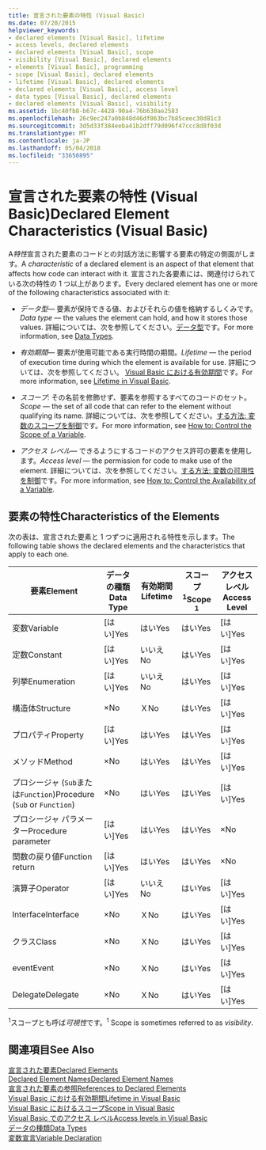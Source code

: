 ```yaml
---
title: 宣言された要素の特性 (Visual Basic)
ms.date: 07/20/2015
helpviewer_keywords:
- declared elements [Visual Basic], lifetime
- access levels, declared elements
- declared elements [Visual Basic], scope
- visibility [Visual Basic], declared elements
- elements [Visual Basic], programming
- scope [Visual Basic], declared elements
- lifetime [Visual Basic], declared elements
- declared elements [Visual Basic], access level
- data types [Visual Basic], declared elements
- declared elements [Visual Basic], visibility
ms.assetid: 1bc40fb8-b67c-4428-90a4-76b630ae2583
ms.openlocfilehash: 26c9ec247a0b848d46df063bc7b85ceec30d81c3
ms.sourcegitcommit: 3d5d33f384eeba41b2dff79d096f47ccc8d8f03d
ms.translationtype: MT
ms.contentlocale: ja-JP
ms.lasthandoff: 05/04/2018
ms.locfileid: "33650895"
---
```

# <a name="declared-element-characteristics-visual-basic"></a><span data-ttu-id="b02e5-102">宣言された要素の特性 (Visual Basic)</span><span class="sxs-lookup"><span data-stu-id="b02e5-102">Declared Element Characteristics (Visual Basic)</span></span>
<span data-ttu-id="b02e5-103">A*特性*宣言された要素のコードとの対話方法に影響する要素の特定の側面がします。</span><span class="sxs-lookup"><span data-stu-id="b02e5-103">A *characteristic* of a declared element is an aspect of that element that affects how code can interact with it.</span></span> <span data-ttu-id="b02e5-104">宣言された各要素には、関連付けられている次の特性の 1 つ以上があります。</span><span class="sxs-lookup"><span data-stu-id="b02e5-104">Every declared element has one or more of the following characteristics associated with it:</span></span>  
  
-   <span data-ttu-id="b02e5-105">*データ型*— 要素が保持できる値、およびそれらの値を格納するしくみです。</span><span class="sxs-lookup"><span data-stu-id="b02e5-105">*Data type* — the values the element can hold, and how it stores those values.</span></span> <span data-ttu-id="b02e5-106">詳細については、次を参照してください。[データ型](../../../../visual-basic/language-reference/data-types/data-type-summary.md)です。</span><span class="sxs-lookup"><span data-stu-id="b02e5-106">For more information, see [Data Types](../../../../visual-basic/language-reference/data-types/data-type-summary.md).</span></span>  
  
-   <span data-ttu-id="b02e5-107">*有効期間*— 要素が使用可能である実行時間の期間。</span><span class="sxs-lookup"><span data-stu-id="b02e5-107">*Lifetime* — the period of execution time during which the element is available for use.</span></span> <span data-ttu-id="b02e5-108">詳細については、次を参照してください。 [Visual Basic における有効期間](../../../../visual-basic/programming-guide/language-features/declared-elements/lifetime.md)です。</span><span class="sxs-lookup"><span data-stu-id="b02e5-108">For more information, see [Lifetime in Visual Basic](../../../../visual-basic/programming-guide/language-features/declared-elements/lifetime.md).</span></span>  
  
-   <span data-ttu-id="b02e5-109">*スコープ*: その名前を修飾せず、要素を参照するすべてのコードのセット。</span><span class="sxs-lookup"><span data-stu-id="b02e5-109">*Scope* — the set of all code that can refer to the element without qualifying its name.</span></span> <span data-ttu-id="b02e5-110">詳細については、次を参照してください。[する方法: 変数のスコープを制御](../../../../visual-basic/programming-guide/language-features/declared-elements/how-to-control-the-scope-of-a-variable.md)です。</span><span class="sxs-lookup"><span data-stu-id="b02e5-110">For more information, see [How to: Control the Scope of a Variable](../../../../visual-basic/programming-guide/language-features/declared-elements/how-to-control-the-scope-of-a-variable.md).</span></span>  
  
-   <span data-ttu-id="b02e5-111">*アクセス レベル*— できるようにするコードのアクセス許可の要素を使用します。</span><span class="sxs-lookup"><span data-stu-id="b02e5-111">*Access level* — the permission for code to make use of the element.</span></span> <span data-ttu-id="b02e5-112">詳細については、次を参照してください。[する方法: 変数の可用性を制御](../../../../visual-basic/programming-guide/language-features/declared-elements/how-to-control-the-availability-of-a-variable.md)です。</span><span class="sxs-lookup"><span data-stu-id="b02e5-112">For more information, see [How to: Control the Availability of a Variable](../../../../visual-basic/programming-guide/language-features/declared-elements/how-to-control-the-availability-of-a-variable.md).</span></span>  
  
## <a name="characteristics-of-the-elements"></a><span data-ttu-id="b02e5-113">要素の特性</span><span class="sxs-lookup"><span data-stu-id="b02e5-113">Characteristics of the Elements</span></span>  
 <span data-ttu-id="b02e5-114">次の表は、宣言された要素と 1 つずつに適用される特性を示します。</span><span class="sxs-lookup"><span data-stu-id="b02e5-114">The following table shows the declared elements and the characteristics that apply to each one.</span></span>  
  
|<span data-ttu-id="b02e5-115">要素</span><span class="sxs-lookup"><span data-stu-id="b02e5-115">Element</span></span>|<span data-ttu-id="b02e5-116">データの種類</span><span class="sxs-lookup"><span data-stu-id="b02e5-116">Data Type</span></span>|<span data-ttu-id="b02e5-117">有効期間</span><span class="sxs-lookup"><span data-stu-id="b02e5-117">Lifetime</span></span>|<span data-ttu-id="b02e5-118">スコープ<sup>1</sup></span><span class="sxs-lookup"><span data-stu-id="b02e5-118">Scope <sup>1</sup></span></span>|<span data-ttu-id="b02e5-119">アクセス レベル</span><span class="sxs-lookup"><span data-stu-id="b02e5-119">Access Level</span></span>|  
|-------------|---------------|--------------|------------------------|------------------|  
|<span data-ttu-id="b02e5-120">変数</span><span class="sxs-lookup"><span data-stu-id="b02e5-120">Variable</span></span>|<span data-ttu-id="b02e5-121">[はい]</span><span class="sxs-lookup"><span data-stu-id="b02e5-121">Yes</span></span>|<span data-ttu-id="b02e5-122">はい</span><span class="sxs-lookup"><span data-stu-id="b02e5-122">Yes</span></span>|<span data-ttu-id="b02e5-123">はい</span><span class="sxs-lookup"><span data-stu-id="b02e5-123">Yes</span></span>|<span data-ttu-id="b02e5-124">[はい]</span><span class="sxs-lookup"><span data-stu-id="b02e5-124">Yes</span></span>|  
|<span data-ttu-id="b02e5-125">定数</span><span class="sxs-lookup"><span data-stu-id="b02e5-125">Constant</span></span>|<span data-ttu-id="b02e5-126">[はい]</span><span class="sxs-lookup"><span data-stu-id="b02e5-126">Yes</span></span>|<span data-ttu-id="b02e5-127">いいえ</span><span class="sxs-lookup"><span data-stu-id="b02e5-127">No</span></span>|<span data-ttu-id="b02e5-128">はい</span><span class="sxs-lookup"><span data-stu-id="b02e5-128">Yes</span></span>|<span data-ttu-id="b02e5-129">[はい]</span><span class="sxs-lookup"><span data-stu-id="b02e5-129">Yes</span></span>|  
|<span data-ttu-id="b02e5-130">列挙</span><span class="sxs-lookup"><span data-stu-id="b02e5-130">Enumeration</span></span>|<span data-ttu-id="b02e5-131">[はい]</span><span class="sxs-lookup"><span data-stu-id="b02e5-131">Yes</span></span>|<span data-ttu-id="b02e5-132">いいえ</span><span class="sxs-lookup"><span data-stu-id="b02e5-132">No</span></span>|<span data-ttu-id="b02e5-133">はい</span><span class="sxs-lookup"><span data-stu-id="b02e5-133">Yes</span></span>|<span data-ttu-id="b02e5-134">[はい]</span><span class="sxs-lookup"><span data-stu-id="b02e5-134">Yes</span></span>|  
|<span data-ttu-id="b02e5-135">構造体</span><span class="sxs-lookup"><span data-stu-id="b02e5-135">Structure</span></span>|<span data-ttu-id="b02e5-136">×</span><span class="sxs-lookup"><span data-stu-id="b02e5-136">No</span></span>|<span data-ttu-id="b02e5-137">Ｘ</span><span class="sxs-lookup"><span data-stu-id="b02e5-137">No</span></span>|<span data-ttu-id="b02e5-138">はい</span><span class="sxs-lookup"><span data-stu-id="b02e5-138">Yes</span></span>|<span data-ttu-id="b02e5-139">[はい]</span><span class="sxs-lookup"><span data-stu-id="b02e5-139">Yes</span></span>|  
|<span data-ttu-id="b02e5-140">プロパティ</span><span class="sxs-lookup"><span data-stu-id="b02e5-140">Property</span></span>|<span data-ttu-id="b02e5-141">[はい]</span><span class="sxs-lookup"><span data-stu-id="b02e5-141">Yes</span></span>|<span data-ttu-id="b02e5-142">はい</span><span class="sxs-lookup"><span data-stu-id="b02e5-142">Yes</span></span>|<span data-ttu-id="b02e5-143">はい</span><span class="sxs-lookup"><span data-stu-id="b02e5-143">Yes</span></span>|<span data-ttu-id="b02e5-144">[はい]</span><span class="sxs-lookup"><span data-stu-id="b02e5-144">Yes</span></span>|  
|<span data-ttu-id="b02e5-145">メソッド</span><span class="sxs-lookup"><span data-stu-id="b02e5-145">Method</span></span>|<span data-ttu-id="b02e5-146">×</span><span class="sxs-lookup"><span data-stu-id="b02e5-146">No</span></span>|<span data-ttu-id="b02e5-147">はい</span><span class="sxs-lookup"><span data-stu-id="b02e5-147">Yes</span></span>|<span data-ttu-id="b02e5-148">はい</span><span class="sxs-lookup"><span data-stu-id="b02e5-148">Yes</span></span>|<span data-ttu-id="b02e5-149">[はい]</span><span class="sxs-lookup"><span data-stu-id="b02e5-149">Yes</span></span>|  
|<span data-ttu-id="b02e5-150">プロシージャ (`Sub`または`Function`)</span><span class="sxs-lookup"><span data-stu-id="b02e5-150">Procedure (`Sub` or `Function`)</span></span>|<span data-ttu-id="b02e5-151">×</span><span class="sxs-lookup"><span data-stu-id="b02e5-151">No</span></span>|<span data-ttu-id="b02e5-152">はい</span><span class="sxs-lookup"><span data-stu-id="b02e5-152">Yes</span></span>|<span data-ttu-id="b02e5-153">はい</span><span class="sxs-lookup"><span data-stu-id="b02e5-153">Yes</span></span>|<span data-ttu-id="b02e5-154">[はい]</span><span class="sxs-lookup"><span data-stu-id="b02e5-154">Yes</span></span>|  
|<span data-ttu-id="b02e5-155">プロシージャ パラメーター</span><span class="sxs-lookup"><span data-stu-id="b02e5-155">Procedure parameter</span></span>|<span data-ttu-id="b02e5-156">[はい]</span><span class="sxs-lookup"><span data-stu-id="b02e5-156">Yes</span></span>|<span data-ttu-id="b02e5-157">はい</span><span class="sxs-lookup"><span data-stu-id="b02e5-157">Yes</span></span>|<span data-ttu-id="b02e5-158">はい</span><span class="sxs-lookup"><span data-stu-id="b02e5-158">Yes</span></span>|<span data-ttu-id="b02e5-159">×</span><span class="sxs-lookup"><span data-stu-id="b02e5-159">No</span></span>|  
|<span data-ttu-id="b02e5-160">関数の戻り値</span><span class="sxs-lookup"><span data-stu-id="b02e5-160">Function return</span></span>|<span data-ttu-id="b02e5-161">[はい]</span><span class="sxs-lookup"><span data-stu-id="b02e5-161">Yes</span></span>|<span data-ttu-id="b02e5-162">はい</span><span class="sxs-lookup"><span data-stu-id="b02e5-162">Yes</span></span>|<span data-ttu-id="b02e5-163">はい</span><span class="sxs-lookup"><span data-stu-id="b02e5-163">Yes</span></span>|<span data-ttu-id="b02e5-164">×</span><span class="sxs-lookup"><span data-stu-id="b02e5-164">No</span></span>|  
|<span data-ttu-id="b02e5-165">演算子</span><span class="sxs-lookup"><span data-stu-id="b02e5-165">Operator</span></span>|<span data-ttu-id="b02e5-166">[はい]</span><span class="sxs-lookup"><span data-stu-id="b02e5-166">Yes</span></span>|<span data-ttu-id="b02e5-167">いいえ</span><span class="sxs-lookup"><span data-stu-id="b02e5-167">No</span></span>|<span data-ttu-id="b02e5-168">はい</span><span class="sxs-lookup"><span data-stu-id="b02e5-168">Yes</span></span>|<span data-ttu-id="b02e5-169">[はい]</span><span class="sxs-lookup"><span data-stu-id="b02e5-169">Yes</span></span>|  
|<span data-ttu-id="b02e5-170">Interface</span><span class="sxs-lookup"><span data-stu-id="b02e5-170">Interface</span></span>|<span data-ttu-id="b02e5-171">×</span><span class="sxs-lookup"><span data-stu-id="b02e5-171">No</span></span>|<span data-ttu-id="b02e5-172">Ｘ</span><span class="sxs-lookup"><span data-stu-id="b02e5-172">No</span></span>|<span data-ttu-id="b02e5-173">はい</span><span class="sxs-lookup"><span data-stu-id="b02e5-173">Yes</span></span>|<span data-ttu-id="b02e5-174">[はい]</span><span class="sxs-lookup"><span data-stu-id="b02e5-174">Yes</span></span>|  
|<span data-ttu-id="b02e5-175">クラス</span><span class="sxs-lookup"><span data-stu-id="b02e5-175">Class</span></span>|<span data-ttu-id="b02e5-176">×</span><span class="sxs-lookup"><span data-stu-id="b02e5-176">No</span></span>|<span data-ttu-id="b02e5-177">Ｘ</span><span class="sxs-lookup"><span data-stu-id="b02e5-177">No</span></span>|<span data-ttu-id="b02e5-178">はい</span><span class="sxs-lookup"><span data-stu-id="b02e5-178">Yes</span></span>|<span data-ttu-id="b02e5-179">[はい]</span><span class="sxs-lookup"><span data-stu-id="b02e5-179">Yes</span></span>|  
|<span data-ttu-id="b02e5-180">event</span><span class="sxs-lookup"><span data-stu-id="b02e5-180">Event</span></span>|<span data-ttu-id="b02e5-181">×</span><span class="sxs-lookup"><span data-stu-id="b02e5-181">No</span></span>|<span data-ttu-id="b02e5-182">Ｘ</span><span class="sxs-lookup"><span data-stu-id="b02e5-182">No</span></span>|<span data-ttu-id="b02e5-183">はい</span><span class="sxs-lookup"><span data-stu-id="b02e5-183">Yes</span></span>|<span data-ttu-id="b02e5-184">[はい]</span><span class="sxs-lookup"><span data-stu-id="b02e5-184">Yes</span></span>|  
|<span data-ttu-id="b02e5-185">Delegate</span><span class="sxs-lookup"><span data-stu-id="b02e5-185">Delegate</span></span>|<span data-ttu-id="b02e5-186">×</span><span class="sxs-lookup"><span data-stu-id="b02e5-186">No</span></span>|<span data-ttu-id="b02e5-187">Ｘ</span><span class="sxs-lookup"><span data-stu-id="b02e5-187">No</span></span>|<span data-ttu-id="b02e5-188">はい</span><span class="sxs-lookup"><span data-stu-id="b02e5-188">Yes</span></span>|<span data-ttu-id="b02e5-189">[はい]</span><span class="sxs-lookup"><span data-stu-id="b02e5-189">Yes</span></span>|  
  
 <span data-ttu-id="b02e5-190"><sup>1</sup>スコープとも呼ば*可視性*です。</span><span class="sxs-lookup"><span data-stu-id="b02e5-190"><sup>1</sup> Scope is sometimes referred to as *visibility*.</span></span>  
  
## <a name="see-also"></a><span data-ttu-id="b02e5-191">関連項目</span><span class="sxs-lookup"><span data-stu-id="b02e5-191">See Also</span></span>  
 [<span data-ttu-id="b02e5-192">宣言された要素</span><span class="sxs-lookup"><span data-stu-id="b02e5-192">Declared Elements</span></span>](../../../../visual-basic/programming-guide/language-features/declared-elements/index.md)  
 [<span data-ttu-id="b02e5-193">Declared Element Names</span><span class="sxs-lookup"><span data-stu-id="b02e5-193">Declared Element Names</span></span>](../../../../visual-basic/programming-guide/language-features/declared-elements/declared-element-names.md)  
 [<span data-ttu-id="b02e5-194">宣言された要素の参照</span><span class="sxs-lookup"><span data-stu-id="b02e5-194">References to Declared Elements</span></span>](../../../../visual-basic/programming-guide/language-features/declared-elements/references-to-declared-elements.md)  
 [<span data-ttu-id="b02e5-195">Visual Basic における有効期間</span><span class="sxs-lookup"><span data-stu-id="b02e5-195">Lifetime in Visual Basic</span></span>](../../../../visual-basic/programming-guide/language-features/declared-elements/lifetime.md)  
 [<span data-ttu-id="b02e5-196">Visual Basic におけるスコープ</span><span class="sxs-lookup"><span data-stu-id="b02e5-196">Scope in Visual Basic</span></span>](../../../../visual-basic/programming-guide/language-features/declared-elements/scope.md)  
 [<span data-ttu-id="b02e5-197">Visual Basic でのアクセス レベル</span><span class="sxs-lookup"><span data-stu-id="b02e5-197">Access levels in Visual Basic</span></span>](../../../../visual-basic/programming-guide/language-features/declared-elements/access-levels.md)  
 [<span data-ttu-id="b02e5-198">データの種類</span><span class="sxs-lookup"><span data-stu-id="b02e5-198">Data Types</span></span>](../../../../visual-basic/programming-guide/language-features/data-types/index.md)  
 [<span data-ttu-id="b02e5-199">変数宣言</span><span class="sxs-lookup"><span data-stu-id="b02e5-199">Variable Declaration</span></span>](../../../../visual-basic/programming-guide/language-features/variables/variable-declaration.md)
